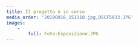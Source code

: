 ```yaml
---
title: Il progetto è in corso
media_order: '20190916_151118.jpg,DSCF5933.JPG'
images:
    -
        full: Foto-Esposizione.JPG
---
```


